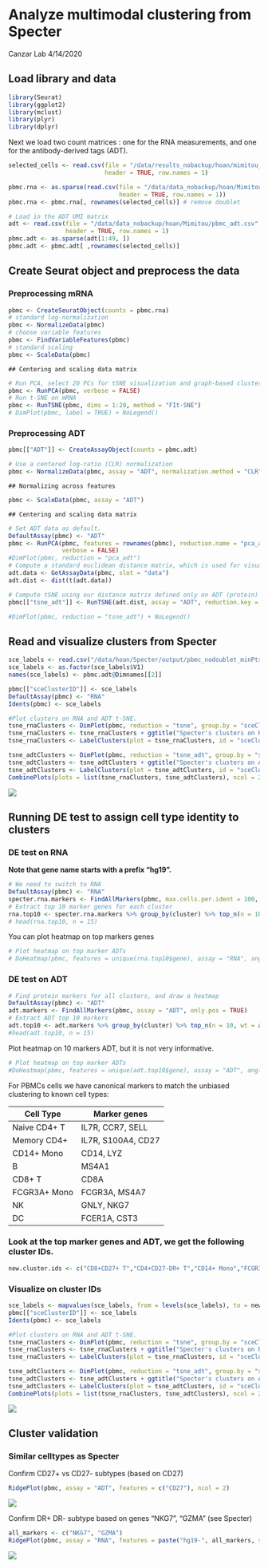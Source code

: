 Analyze multimodal clustering from Specter
================
Canzar Lab
4/14/2020

## Load library and data

``` r
library(Seurat)
library(ggplot2)
library(mclust)
library(plyr)
library(dplyr)    
```

Next we load two count matrices : one for the RNA measurements, and one
for the antibody-derived tags
(ADT).

``` r
selected_cells <- read.csv(file = "/data/results_nobackup/hoan/mimitou_clustering/pbmc_nodoublet_minPts50_selectedcells.csv", sep = ",", 
                           header = TRUE, row.names = 1)

pbmc.rna <- as.sparse(read.csv(file = "/data/data_nobackup/hoan/Mimitou/pbmc_rna.csv", sep = ",", 
                               header = TRUE, row.names = 1))
pbmc.rna <- pbmc.rna[, rownames(selected_cells)] # remove doublet

# Load in the ADT UMI matrix
adt <- read.csv(file = "/data/data_nobackup/hoan/Mimitou/pbmc_adt.csv", sep = ",", 
                header = TRUE, row.names = 1)
pbmc.adt <- as.sparse(adt[1:49, ])
pbmc.adt <- pbmc.adt[ ,rownames(selected_cells)]
```

## Create Seurat object and preprocess the data

### Preprocessing mRNA

``` r
pbmc <- CreateSeuratObject(counts = pbmc.rna)
# standard log-normalization
pbmc <- NormalizeData(pbmc)
# choose variable features
pbmc <- FindVariableFeatures(pbmc)
# standard scaling
pbmc <- ScaleData(pbmc)
```

    ## Centering and scaling data matrix

``` r
# Run PCA, select 20 PCs for tSNE visualization and graph-based clustering
pbmc <- RunPCA(pbmc, verbose = FALSE)
# Run t-SNE on mRNA
pbmc <- RunTSNE(pbmc, dims = 1:20, method = "FIt-SNE")
# DimPlot(pbmc, label = TRUE) + NoLegend()
```

### Preprocessing ADT

``` r
pbmc[["ADT"]] <- CreateAssayObject(counts = pbmc.adt)

# Use a centered log-ratio (CLR) normalization
pbmc <- NormalizeData(pbmc, assay = "ADT", normalization.method = "CLR")
```

    ## Normalizing across features

``` r
pbmc <- ScaleData(pbmc, assay = "ADT")
```

    ## Centering and scaling data matrix

``` r
# Set ADT data as default. 
DefaultAssay(pbmc) <- "ADT"
pbmc <- RunPCA(pbmc, features = rownames(pbmc), reduction.name = "pca_adt", reduction.key = "pca_adt_", 
               verbose = FALSE)
#DimPlot(pbmc, reduction = "pca_adt")
# Compute a standard euclidean distance matrix, which is used for visualization and clustering ADT count
adt.data <- GetAssayData(pbmc, slot = "data")
adt.dist <- dist(t(adt.data))

# Compute tSNE using our distance matrix defined only on ADT (protein) levels.
pbmc[["tsne_adt"]] <- RunTSNE(adt.dist, assay = "ADT", reduction.key = "adtTSNE_")

#DimPlot(pbmc, reduction = "tsne_adt") + NoLegend()
```

## Read and visualize clusters from Specter

``` r
sce_labels <- read.csv("/data/hoan/Specter/output/pbmc_nodoublet_minPts50_mimitou_adtK16_gamma_0.9_rnaK_16_gamma_0.5_labels_v2.csv", header = F)
sce_labels <- as.factor(sce_labels$V1)
names(sce_labels) <- pbmc.adt@Dimnames[[2]]

pbmc[["sceClusterID"]] <- sce_labels
DefaultAssay(pbmc) <- "RNA"
Idents(pbmc) <- sce_labels
```

``` r
#Plot clusters on RNA and ADT t-SNE. 
tsne_rnaClusters <- DimPlot(pbmc, reduction = "tsne", group.by = "sceClusterID") + NoLegend()
tsne_rnaClusters <- tsne_rnaClusters + ggtitle("Specter's clusters on RNA") + theme(plot.title = element_text(hjust = 0.5))
tsne_rnaClusters <- LabelClusters(plot = tsne_rnaClusters, id = "sceClusterID", size = 4)

tsne_adtClusters <- DimPlot(pbmc, reduction = "tsne_adt", group.by = "sceClusterID", pt.size = 0.5) + NoLegend()
tsne_adtClusters <- tsne_adtClusters + ggtitle("Specter's clusters on ADT") + theme(plot.title = element_text(hjust = 0.5))
tsne_adtClusters <- LabelClusters(plot = tsne_adtClusters, id = "sceClusterID", size = 4)
CombinePlots(plots = list(tsne_rnaClusters, tsne_adtClusters), ncol = 2)
```

![](analysis_specter_minPts_50_markdown_files/figure-gfm/fig26-1.svg)<!-- -->

## Running DE test to assign cell type identity to clusters

### DE test on RNA

**Note that gene name starts with a prefix “hg19”.**

``` r
# We need to switch to RNA
DefaultAssay(pbmc) <- "RNA"
specter.rna.markers <- FindAllMarkers(pbmc, max.cells.per.ident = 100, min.diff.pct = 0.3, only.pos = TRUE)
# Extract top 10 marker genes for each cluster
rna.top10 <- specter.rna.markers %>% group_by(cluster) %>% top_n(n = 10, wt = avg_logFC)
# head(rna.top10, n = 15)
```

You can plot heatmap on top markers genes

``` r
# Plot heatmap on top marker ADTs
# DoHeatmap(pbmc, features = unique(rna.top10$gene), assay = "RNA", angle = 0) 
```

### DE test on ADT

``` r
# Find protein markers for all clusters, and draw a heatmap
DefaultAssay(pbmc) <- "ADT"
adt.markers <- FindAllMarkers(pbmc, assay = "ADT", only.pos = TRUE)
# Extract ADT top 10 markers
adt.top10 <- adt.markers %>% group_by(cluster) %>% top_n(n = 10, wt = avg_logFC)
#head(adt.top10, n = 15)
```

Plot heatmap on 10 markers ADT, but it is not very informative.

``` r
# Plot heatmap on top marker ADTs
#DoHeatmap(pbmc, features = unique(adt.top10$gene), assay = "ADT", angle = 0) 
```

For PBMCs cells we have canonical markers to match the unbiased
clustering to known cell types:

| Cell Type    | Marker genes       |
| ------------ | ------------------ |
| Naive CD4+ T | IL7R, CCR7, SELL   |
| Memory CD4+  | IL7R, S100A4, CD27 |
| CD14+ Mono   | CD14, LYZ          |
| B            | MS4A1              |
| CD8+ T       | CD8A               |
| FCGR3A+ Mono | FCGR3A, MS4A7      |
| NK           | GNLY, NKG7         |
| DC           | FCER1A, CST3       |

### Look at the top marker genes and ADT, we get the following cluster IDs.

``` r
new.cluster.ids <- c("CD8+CD27+ T","CD4+CD27-DR+ T","CD14+ Mono","FCGR3A+ Mono","CD8+CD27+ T","Naive CD4+ T","CD8+CD27- T","CD8+CD27- T", "CD8+CD27- T","Doublets","CD8+CD27- T","CD4+CD27+DR- T","MK","Effector CD8+ T","NK","B")
```

### Visualize on cluster IDs

``` r
sce_labels <- mapvalues(sce_labels, from = levels(sce_labels), to = new.cluster.ids)
pbmc[["sceClusterID"]] <- sce_labels
Idents(pbmc) <- sce_labels
```

``` r
#Plot clusters on RNA and ADT t-SNE. 
tsne_rnaClusters <- DimPlot(pbmc, reduction = "tsne", group.by = "sceClusterID") + NoLegend()
tsne_rnaClusters <- tsne_rnaClusters + ggtitle("Specter's clusters on RNA") + theme(plot.title = element_text(hjust = 0.5))
tsne_rnaClusters <- LabelClusters(plot = tsne_rnaClusters, id = "sceClusterID", size = 4)

tsne_adtClusters <- DimPlot(pbmc, reduction = "tsne_adt", group.by = "sceClusterID", pt.size = 0.5) + NoLegend()
tsne_adtClusters <- tsne_adtClusters + ggtitle("Specter's clusters on ADT") + theme(plot.title = element_text(hjust = 0.5))
tsne_adtClusters <- LabelClusters(plot = tsne_adtClusters, id = "sceClusterID", size = 4)
CombinePlots(plots = list(tsne_rnaClusters, tsne_adtClusters), ncol = 2)
```

![](analysis_specter_minPts_50_markdown_files/figure-gfm/fig2-1.svg)<!-- -->

## Cluster validation

### Similar celltypes as Specter

Confirm CD27+ vs CD27- subtypes (based on
CD27)

``` r
RidgePlot(pbmc, assay = "ADT", features = c("CD27"), ncol = 2)
```

![](analysis_specter_minPts_50_markdown_files/figure-gfm/fig1b-1.svg)<!-- -->

Confirm DR+ DR- subtype based on genes “NKG7”, “GZMA” (see Specter)

``` r
all_markers <- c("NKG7", "GZMA")
RidgePlot(pbmc, assay = "RNA", features = paste("hg19-", all_markers, sep=""), ncol = 2)
```

![](analysis_specter_minPts_50_markdown_files/figure-gfm/fig1bc-1.svg)<!-- -->

